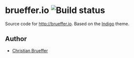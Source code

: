 # brueffer.io ![Build status][1]

Source code for http://brueffer.io. Based on the [Indigo](https://github.com/sergiokopplin/indigo) theme.

## Author

* [Christian Brueffer](http://brueffer.io)

[1]: https://travis-ci.org/cbrueffer/cbrueffer.github.io.svg?branch=master
